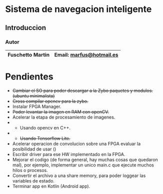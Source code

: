 # Sistema de navegacion inteligente

## Introduccion 


### Autor

| Fuschetto Martin         | Email: <marfus@hotmail.es>
|:-------------------------:|:-------------------------:


# Pendientes

*  ~~Cambiar el SO para poder descargar a la Zybo paquetes y modulos. (ubuntu minimalista)~~
*  ~~Cross compilar opencv para la zybo.~~
*  Instalar FPGA Manager.
*  ~~Poder levantar la imagen en RAM con openCV.~~
*  Acelerar la etapa de procesamiento de imagenes.
*  * Usando opencv en C++.
*  * ~~Usando Tensorflow Lite.~~
*  Acelerar operacion de convolucion sobre una FPGA evaluar la posibilidad de usar ()
*  Escribir driver para ese HW implementado en la FPGA.
*  Mejorar el codigo (de forma general, hay muchas cosas que quedaron mal), por ejemplo, implementar un unico main.c que ejecute muchos hilos o procesos.
* Convertir el archivo a una share memory, para poder loggear las variables de estado.
* Terminar app en Kotlin (Android app).
